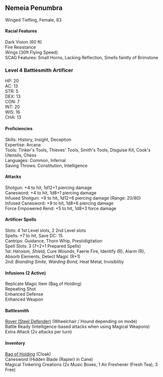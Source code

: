 ## Nemeia Penumbra
Winged Tiefling, Female, 83 

#### Racial Features
Dark Vision (60 ft) \
Fire Resistance \
Wings (30ft Flying Speed) \
SCAG Features: Small Horns, Lacking Reflection, Smells faintly of Brimstone

### Level 4 Battlesmith Artificer
HP: 20 \
AC: 13 \
STR: 5 \
DEX: 13 \
CON: 7 \
INT: 20 \
WIS: 16 \
CHA: 13

#### Proficiencies 
Skills: History, Insight, Deception \
Expertise: Arcana \
Tools: Tinker's Tools, Thieves' Tools, Smith's Tools, Disguise Kit, Cook's Utensils, Chess \
Languages: Common, Infernal \
Saving Throws: Constitution, Intelligence 

#### Attacks
Shotgun: +4 to hit, 1d12+1 piercing damage \
Canesword: +4 to hit, 1d8+1 piercing damage \
Infused Shotgun: +9 to hit, 1d12+6 piercing damage (Range: 20/80) \
Infused Canesword: +9 to hit, 1d8+6 piercing damage \
Force Empowered Rend: +5 to hit, 1d8+3 force damage

#### Artificer Spells
Slots: 4 1st Level slots, 2 2nd Level slots \
Spells: +7 to hit, Save DC: 15 \
Cantrips: Guidance, Thorn Whip, Prestidigitation \
Spell Slots: 3 (7+2+1 Prepared Spells) \
1st: *Heroism, Shield,* Cure Wounds, Faerie Fire, Identify (R), Alarm (R), Absorb Elements, Detect Magic (R+1) \
2nd: *Branding Smite, Warding Bond,* Heat Metal, Invisiblitiy

#### Infusions (2 Active)
Replicate Magic Item (Bag of Holding) \
Repeating Shot \
Enhanced Defense \
Enhanced Weapon 

#### Battlesmith
[Rover (Steel Defender)](https://github.com/DestinyVolt/D-D/blob/master/Penumbra/Rover.md) (Wheelchair / Hound depending on mode) \
Battle Ready (Intelligence-based attacks when using Magical Weapons) \
Extra Attack (2x attacks per turn)

#### Inventory
[Bag of Holding](google.com) (Cloak) \
Canesword (Hidden Blade (Rapier) in Cane) \
Magical Tinkering Creations (2x Music Boxes, 1 Air Freshener (Fresh Tea), 3 Free) 
